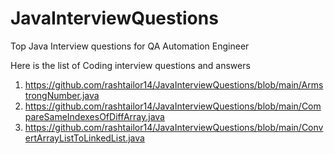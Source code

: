 # JavaInterviewQuestions
Top Java Interview questions for QA Automation Engineer

Here is the list of Coding interview questions and answers
1. https://github.com/rashtailor14/JavaInterviewQuestions/blob/main/ArmstrongNumber.java
2. https://github.com/rashtailor14/JavaInterviewQuestions/blob/main/CompareSameIndexesOfDiffArray.java
3. https://github.com/rashtailor14/JavaInterviewQuestions/blob/main/ConvertArrayListToLinkedList.java
